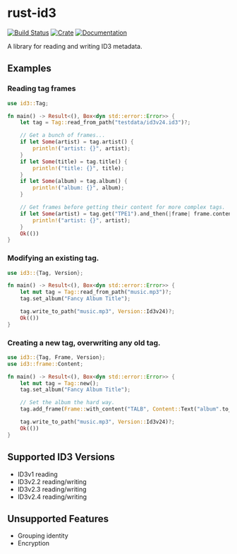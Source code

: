 rust-id3
========
[![Build Status](https://github.com/polyfloyd/rust-id3/workflows/CI/badge.svg)](https://github.com/polyfloyd/rust-id3/actions)
[![Crate](https://img.shields.io/crates/v/id3.svg)](https://crates.io/crates/id3)
[![Documentation](https://docs.rs/id3/badge.svg)](https://docs.rs/id3/)

A library for reading and writing ID3 metadata.


## Examples

### Reading tag frames
```rust
use id3::Tag;

fn main() -> Result<(), Box<dyn std::error::Error>> {
    let tag = Tag::read_from_path("testdata/id3v24.id3")?;

    // Get a bunch of frames...
    if let Some(artist) = tag.artist() {
        println!("artist: {}", artist);
    }
    if let Some(title) = tag.title() {
        println!("title: {}", title);
    }
    if let Some(album) = tag.album() {
        println!("album: {}", album);
    }

    // Get frames before getting their content for more complex tags.
    if let Some(artist) = tag.get("TPE1").and_then(|frame| frame.content().text()) {
        println!("artist: {}", artist);
    }
    Ok(())
}
```

### Modifying an existing tag.
```rust
use id3::{Tag, Version};

fn main() -> Result<(), Box<dyn std::error::Error>> {
    let mut tag = Tag::read_from_path("music.mp3")?;
    tag.set_album("Fancy Album Title");

    tag.write_to_path("music.mp3", Version::Id3v24)?;
    Ok(())
}
```

### Creating a new tag, overwriting any old tag.
```rust
use id3::{Tag, Frame, Version};
use id3::frame::Content;

fn main() -> Result<(), Box<dyn std::error::Error>> {
    let mut tag = Tag::new();
    tag.set_album("Fancy Album Title");

    // Set the album the hard way.
    tag.add_frame(Frame::with_content("TALB", Content::Text("album".to_string())));

    tag.write_to_path("music.mp3", Version::Id3v24)?;
    Ok(())
}
```


## Supported ID3 Versions

  * ID3v1 reading
  * ID3v2.2 reading/writing
  * ID3v2.3 reading/writing
  * ID3v2.4 reading/writing

## Unsupported Features

  * Grouping identity
  * Encryption
